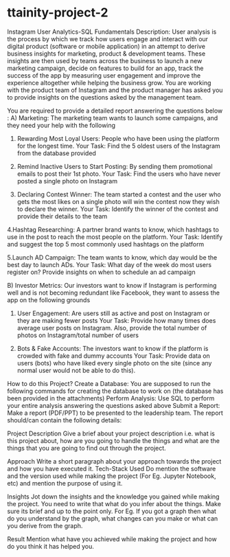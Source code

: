 # ttainity-project-2
Instagram User Analytics-SQL Fundamentals
Description:
User analysis is the process by which we track how users engage and interact with our digital product (software or mobile application) in an attempt to derive business insights for marketing, product & development teams.
These insights are then used by teams across the business to launch a new marketing campaign, decide on features to build for an app, track the success of the app by measuring user engagement and improve the experience altogether while helping the business grow.
You are working with the product team of Instagram and the product manager has asked you to provide insights on the questions asked by the management team.

You are required to provide a detailed report answering the questions below :
A) Marketing: The marketing team wants to launch some campaigns, and they need your help with the following

1. Rewarding Most Loyal Users: People who have been using the platform for the longest time.
Your Task: Find the 5 oldest users of the Instagram from the database provided

2. Remind Inactive Users to Start Posting: By sending them promotional emails to post their 1st photo.
Your Task: Find the users who have never posted a single photo on Instagram

3. Declaring Contest Winner: The team started a contest and the user who gets the most likes on a single photo will win the contest now they wish to declare the winner.
Your Task: Identify the winner of the contest and provide their details to the team

4.Hashtag Researching: A partner brand wants to know, which hashtags to use in the post to reach the most people on the platform.
Your Task: Identify and suggest the top 5 most commonly used hashtags on the platform

5.Launch AD Campaign: The team wants to know, which day would be the best day to launch ADs.
Your Task: What day of the week do most users register on? Provide insights on when to schedule an ad campaign


B) Investor Metrics: Our investors want to know if Instagram is performing well and is not becoming redundant like Facebook, they want to assess the app on the following grounds

1. User Engagement: Are users still as active and post on Instagram or they are making fewer posts
Your Task: Provide how many times does average user posts on Instagram. Also, provide the total number of photos on Instagram/total number of users

2. Bots & Fake Accounts: The investors want to know if the platform is crowded with fake and dummy accounts
Your Task: Provide data on users (bots) who have liked every single photo on the site (since any normal user would not be able to do this).

How to do this Project?
Create a Database: You are supposed to run the following commands for creating the database to work on (the database has been provided in the attachments)
Perform Analysis: Use SQL to perform your entire analysis answering the questions asked above
Submit a Report: Make a report (PDF/PPT) to be presented to the leadership team. The report should/can contain the following details:

Project Description
Give a brief about your project description i.e. what is this project about, how are you going to handle the things and what are the things that you are going to find out through the project.

Approach
Write a short paragraph about your approach towards the project and how you have executed it.
Tech-Stack Used
Do mention the software and the version used while making the project (For Eg. Jupyter Notebook, etc) and mention the purpose of using it.

Insights
Jot down the insights and the knowledge you gained while making the project. You need to write that what do you infer about the things. Make sure its brief and up to the point only. For Eg. If you got a graph then what do you understand by the graph, what changes can you make or what can you derive from the graph.

Result
Mention what have you achieved while making the project and how do you think it has helped you.
